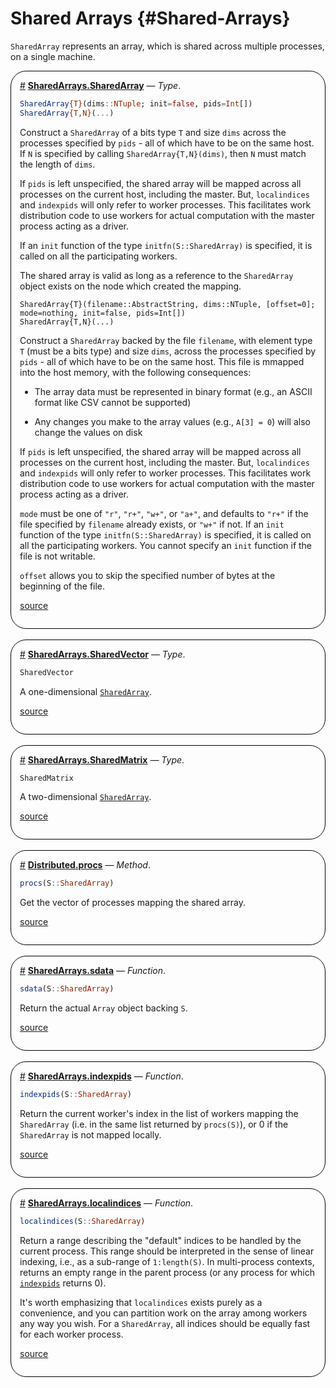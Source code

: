 


# Shared Arrays {#Shared-Arrays}

`SharedArray` represents an array, which is shared across multiple processes, on a single machine.
<div style='border-width:1px; border-style:solid; border-color:black; padding: 1em; border-radius: 25px;'>
<a id='SharedArrays.SharedArray' href='#SharedArrays.SharedArray'>#</a>&nbsp;<b><u>SharedArrays.SharedArray</u></b> &mdash; <i>Type</i>.




```julia
SharedArray{T}(dims::NTuple; init=false, pids=Int[])
SharedArray{T,N}(...)
```


Construct a `SharedArray` of a bits type `T` and size `dims` across the processes specified by `pids` - all of which have to be on the same host.  If `N` is specified by calling `SharedArray{T,N}(dims)`, then `N` must match the length of `dims`.

If `pids` is left unspecified, the shared array will be mapped across all processes on the current host, including the master. But, `localindices` and `indexpids` will only refer to worker processes. This facilitates work distribution code to use workers for actual computation with the master process acting as a driver.

If an `init` function of the type `initfn(S::SharedArray)` is specified, it is called on all the participating workers.

The shared array is valid as long as a reference to the `SharedArray` object exists on the node which created the mapping.

```
SharedArray{T}(filename::AbstractString, dims::NTuple, [offset=0]; mode=nothing, init=false, pids=Int[])
SharedArray{T,N}(...)
```


Construct a `SharedArray` backed by the file `filename`, with element type `T` (must be a bits type) and size `dims`, across the processes specified by `pids` - all of which have to be on the same host. This file is mmapped into the host memory, with the following consequences:
- The array data must be represented in binary format (e.g., an ASCII format like CSV cannot be supported)
  
- Any changes you make to the array values (e.g., `A[3] = 0`) will also change the values on disk
  

If `pids` is left unspecified, the shared array will be mapped across all processes on the current host, including the master. But, `localindices` and `indexpids` will only refer to worker processes. This facilitates work distribution code to use workers for actual computation with the master process acting as a driver.

`mode` must be one of `"r"`, `"r+"`, `"w+"`, or `"a+"`, and defaults to `"r+"` if the file specified by `filename` already exists, or `"w+"` if not. If an `init` function of the type `initfn(S::SharedArray)` is specified, it is called on all the participating workers. You cannot specify an `init` function if the file is not writable.

`offset` allows you to skip the specified number of bytes at the beginning of the file.


[source](https://github.com/lazarusA/julia/blob/e162027b054e012a31046f06b22c4befb65eac54/stdlib/SharedArrays/src/SharedArrays.jl#L52-L101)

</div>
<br>
<div style='border-width:1px; border-style:solid; border-color:black; padding: 1em; border-radius: 25px;'>
<a id='SharedArrays.SharedVector' href='#SharedArrays.SharedVector'>#</a>&nbsp;<b><u>SharedArrays.SharedVector</u></b> &mdash; <i>Type</i>.




```julia
SharedVector
```


A one-dimensional [`SharedArray`](/stdlib/SharedArrays#SharedArrays.SharedArray).


[source](https://github.com/lazarusA/julia/blob/e162027b054e012a31046f06b22c4befb65eac54/stdlib/SharedArrays/src/SharedArrays.jl#L278-L282)

</div>
<br>
<div style='border-width:1px; border-style:solid; border-color:black; padding: 1em; border-radius: 25px;'>
<a id='SharedArrays.SharedMatrix' href='#SharedArrays.SharedMatrix'>#</a>&nbsp;<b><u>SharedArrays.SharedMatrix</u></b> &mdash; <i>Type</i>.




```julia
SharedMatrix
```


A two-dimensional [`SharedArray`](/stdlib/SharedArrays#SharedArrays.SharedArray).


[source](https://github.com/lazarusA/julia/blob/e162027b054e012a31046f06b22c4befb65eac54/stdlib/SharedArrays/src/SharedArrays.jl#L284-L288)

</div>
<br>
<div style='border-width:1px; border-style:solid; border-color:black; padding: 1em; border-radius: 25px;'>
<a id='Distributed.procs-Tuple{SharedArray}' href='#Distributed.procs-Tuple{SharedArray}'>#</a>&nbsp;<b><u>Distributed.procs</u></b> &mdash; <i>Method</i>.




```julia
procs(S::SharedArray)
```


Get the vector of processes mapping the shared array.


[source](https://github.com/lazarusA/julia/blob/e162027b054e012a31046f06b22c4befb65eac54/stdlib/SharedArrays/src/SharedArrays.jl#L321-L325)

</div>
<br>
<div style='border-width:1px; border-style:solid; border-color:black; padding: 1em; border-radius: 25px;'>
<a id='SharedArrays.sdata' href='#SharedArrays.sdata'>#</a>&nbsp;<b><u>SharedArrays.sdata</u></b> &mdash; <i>Function</i>.




```julia
sdata(S::SharedArray)
```


Return the actual `Array` object backing `S`.


[source](https://github.com/lazarusA/julia/blob/e162027b054e012a31046f06b22c4befb65eac54/stdlib/SharedArrays/src/SharedArrays.jl#L337-L341)

</div>
<br>
<div style='border-width:1px; border-style:solid; border-color:black; padding: 1em; border-radius: 25px;'>
<a id='SharedArrays.indexpids' href='#SharedArrays.indexpids'>#</a>&nbsp;<b><u>SharedArrays.indexpids</u></b> &mdash; <i>Function</i>.




```julia
indexpids(S::SharedArray)
```


Return the current worker&#39;s index in the list of workers mapping the `SharedArray` (i.e. in the same list returned by `procs(S)`), or 0 if the `SharedArray` is not mapped locally.


[source](https://github.com/lazarusA/julia/blob/e162027b054e012a31046f06b22c4befb65eac54/stdlib/SharedArrays/src/SharedArrays.jl#L328-L334)

</div>
<br>
<div style='border-width:1px; border-style:solid; border-color:black; padding: 1em; border-radius: 25px;'>
<a id='SharedArrays.localindices' href='#SharedArrays.localindices'>#</a>&nbsp;<b><u>SharedArrays.localindices</u></b> &mdash; <i>Function</i>.




```julia
localindices(S::SharedArray)
```


Return a range describing the &quot;default&quot; indices to be handled by the current process.  This range should be interpreted in the sense of linear indexing, i.e., as a sub-range of `1:length(S)`.  In multi-process contexts, returns an empty range in the parent process (or any process for which [`indexpids`](/stdlib/SharedArrays#SharedArrays.indexpids) returns 0).

It&#39;s worth emphasizing that `localindices` exists purely as a convenience, and you can partition work on the array among workers any way you wish. For a `SharedArray`, all indices should be equally fast for each worker process.


[source](https://github.com/lazarusA/julia/blob/e162027b054e012a31046f06b22c4befb65eac54/stdlib/SharedArrays/src/SharedArrays.jl#L345-L358)

</div>
<br>
